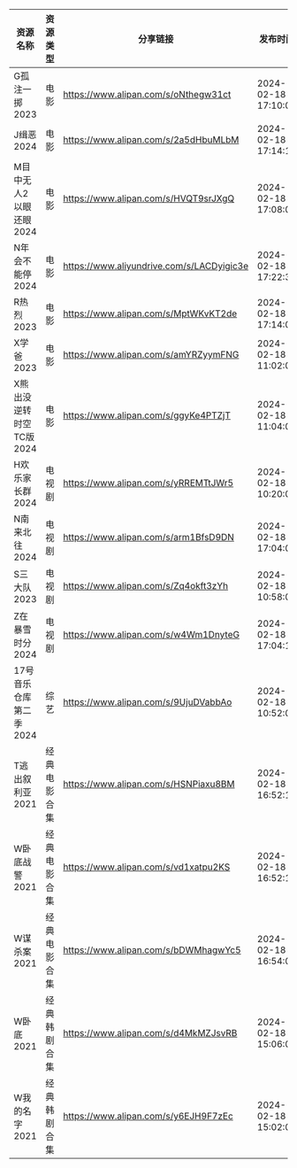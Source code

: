 | 资源名称            | 资源类型   | 分享链接                                      | 发布时间                |
| --------------- | ------ | ----------------------------------------- | ------------------- |
| G孤注一掷2023       | 电影     | https://www.alipan.com/s/oNthegw31ct      | 2024-02-18 17:10:07 |
| J缉恶2024         | 电影     | https://www.alipan.com/s/2a5dHbuMLbM      | 2024-02-18 17:14:14 |
| M目中无人2以眼还眼2024  | 电影     | https://www.alipan.com/s/HVQT9srJXgQ      | 2024-02-18 17:08:08 |
| N年会不能停2024      | 电影     | https://www.aliyundrive.com/s/LACDyigic3e | 2024-02-18 17:22:35 |
| R热烈2023         | 电影     | https://www.alipan.com/s/MptWKvKT2de      | 2024-02-18 17:14:06 |
| X学爸2023         | 电影     | https://www.alipan.com/s/amYRZyymFNG      | 2024-02-18 11:02:07 |
| X熊出没逆转时空TC版2024 | 电影     | https://www.alipan.com/s/ggyKe4PTZjT      | 2024-02-18 11:04:07 |
| H欢乐家长群2024      | 电视剧    | https://www.alipan.com/s/yRREMTtJWr5      | 2024-02-18 10:20:05 |
| N南来北往2024       | 电视剧    | https://www.alipan.com/s/arm1BfsD9DN      | 2024-02-18 17:04:06 |
| S三大队2023        | 电视剧    | https://www.alipan.com/s/Zq4okft3zYh      | 2024-02-18 10:58:06 |
| Z在暴雪时分2024      | 电视剧    | https://www.alipan.com/s/w4Wm1DnyteG      | 2024-02-18 17:04:13 |
| 17号音乐仓库第二季2024  | 综艺     | https://www.alipan.com/s/9UjuDVabbAo      | 2024-02-18 10:52:05 |
| T逃出叙利亚2021      | 经典电影合集 | https://www.alipan.com/s/HSNPiaxu8BM      | 2024-02-18 16:52:12 |
| W卧底战警2021       | 经典电影合集 | https://www.alipan.com/s/vd1xatpu2KS      | 2024-02-18 16:52:18 |
| W谋杀案2021        | 经典电影合集 | https://www.alipan.com/s/bDWMhagwYc5      | 2024-02-18 16:54:06 |
| W卧底2021         | 经典韩剧合集 | https://www.alipan.com/s/d4MkMZJsvRB      | 2024-02-18 15:06:05 |
| W我的名字2021       | 经典韩剧合集 | https://www.alipan.com/s/y6EJH9F7zEc      | 2024-02-18 15:02:06 |

